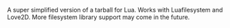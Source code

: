 A super simplified version of a tarball for Lua. Works with Luafilesystem and Love2D. More filesystem library support may come in the future.